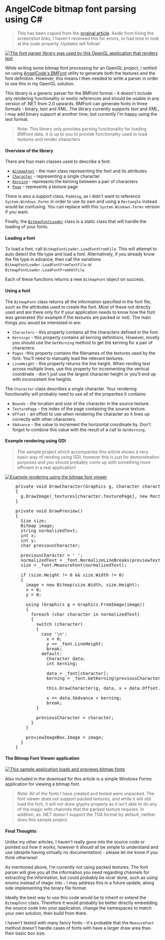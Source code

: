 AngelCode bitmap font parsing using C#
======================================

> This has been copied from the [original article](http://www.cyotek.com/blog/angelcode-bitmap-font-parsing-using-csharp). Aside from fixing the screenshot links, I haven't reviewed this for errors, or had time to look at the code properly. Updates will follow!

[![The font parser library was used by this OpenGL application that renders text](http://www.cyotek.com/files/articleimages/bitmapfont1-thumbnail.png)](http://www.cyotek.com/files/articleimages/bitmapfont1.png)

While writing some bitmap font processing for an OpenGL project, I settled on using [AngelCode's BMFont](http://www.angelcode.com/products/bmfont/) utility to generate both the textures and the font definition. However, this means I then needed to write a parser in order to use this in my OpenGL solution.

This library is a generic parser for the BMFont format - it doesn't include any rendering functionality or exotic references and should be usable in any version of .NET from 2.0 upwards. BMFont can generate fonts in three formats - binary, text and XML. The library currently supports text and XML, I may add binary support at another time; but currently I'm happy using the text format.

> Note: This library only provides parsing functionality for loading BMFont data. It is up to you to provide functionality used to load textures and render characters

#### Overview of the library

There are four main classes used to describe a font:

* [`BitmapFont`](/downloads/view/BitmapFontParser.zip/BitmapFontParser/BitmapFont.cs) - the main class representing the font and its attributes
* [`Character`](/downloads/view/BitmapFontParser.zip/BitmapFontParser/Character.cs) - representing a single character
* [`Kerning`](/downloads/view/BitmapFontParser.zip/BitmapFontParser/Kerning.cs) - represents the kerning between a pair of characters
* [`Page`](/downloads/view/BitmapFontParser.zip/BitmapFontParser/Page.cs) - represents a texture page

There is also a support class, `Padding`, as I didn't want to reference `System.Windows.Forms` in order to use its own and using a `Rectangle` instead would be confusing. You can replace with this `System.Windows.Forms` version if you want.

Finally, the [`BitmapFontLoader`](/downloads/view/BitmapFontParser.zip/BitmapFontParser/BitmapFontLoader.cs) class is a static class that will handle the loading of your fonts.

#### Loading a font

To load a font, call `BitmapFontLoader.LoadFontFromFile`. This will attempt to auto detect the file type and load a font. Alternatively, if you already know the file type in advance, then call the variations `BitmapFontLoader.LoadFontFromTextFile` or  `BitmapFontLoader.LoadFontFromXmlFile`.

Each of these functions returns a new `BitmapFont` object on success.

#### Using a font

The `BitmapFont` class returns all the information specified in the font file, such as the attributes used to create the font. Most of these not directly used and are there only for if your application needs to know how the font was generated (for example if the textures are packed or not). The main things you would be interested in are:

* `Characters` - this property contains all the characters defined in the font.
* `Kernings` - this property contains all kerning definitions. However, mostly you should use the `GetKerning` method to get the kerning for a pair of characters.
* `Pages` -this property contains the filenames of the textures used by the font. You'll need to manually load the relevant textures.
* `LineHeight` - this property returns the line height. When rending text across multiple lines, use this property for incrementing the vertical coordinate - don't just use the largest character height or you'll end up with inconsistent line heights.

The `Character` class describes a single character. Your rendering functionality will probably need to use all of the properties it contains:

* `Bounds` - the location and size of the character in the source texture.
* `TexturePage` - the index of the page containing the source texture.
* `Offset` - an offset to use when rendering the character so it lines up correctly with other characters.
* `XAdvance` - the value to increment the horizontal coordinate by. Don't forgot to combine this value with the result of a call to `GetKerning`.

#### Example rendering using GDI

> The sample project which accompanies this article shows a very basic way of rending using GDI; however this is just for demonstration purposes and you should probably come up with something more efficient in a real application!

[![Example rendering using the bitmap font viewer](http://www.cyotek.com/files/articleimages/bitmapfont3-thumbnail.png)](http://www.cyotek.com/files/articleimages/bitmapfont3.png)

<pre class="brush: c#">
    private void DrawCharacter(Graphics g, Character character, int x, int y)
    {
      g.DrawImage(_textures[character.TexturePage], new RectangleF(x, y, character.Bounds.Width, character.Bounds.Height), character.Bounds, GraphicsUnit.Pixel);
    }

    private void DrawPreview()
    {
      Size size;
      Bitmap image;
      string normalizedText;
      int x;
      int y;
      char previousCharacter;

      previousCharacter = ' ';
      normalizedText = _font.NormalizeLineBreaks(previewTextBox.Text);
      size = _font.MeasureFont(normalizedText);

      if (size.Height != 0 && size.Width != 0)
      {
        image = new Bitmap(size.Width, size.Height);
        x = 0;
        y = 0;

        using (Graphics g = Graphics.FromImage(image))
        {
          foreach (char character in normalizedText)
          {
            switch (character)
            {
              case '\n':
                x = 0;
                y += _font.LineHeight;
                break;
              default:
                Character data;
                int kerning;

                data = _font[character];
                kerning = _font.GetKerning(previousCharacter, character);

                this.DrawCharacter(g, data, x + data.Offset.X + kerning, y + data.Offset.Y);

                x += data.XAdvance + kerning;
                break;
            }

            previousCharacter = character;
          }
        }

        previewImageBox.Image = image;
      }
    }
</pre>

#### The Bitmap Font Viewer application

[![This sample application loads and previews bitmap fonts](http://www.cyotek.com/files/articleimages/bitmapfont2-thumbnail.png)](http://www.cyotek.com/files/articleimages/bitmapfont2.png)

Also included in the download for this article is a simple Windows Forms application for viewing a bitmap font.

> Note: All of the fonts I have created and tested were unpacked. The font viewer does not support packed textures, and while it will still load the font, it will not draw glyphs properly as it isn't able to do any of the magic with channels that the packed texture requires. In addition, as .NET doesn't support the TGA format by default, neither does this sample project.

#### Final Thoughts

Unlike my other articles, I haven't really gone into the source code or pointed out how it works, however it should all be simple to understand and use (despite having virtually no documentation) - please let me know if you think otherwise!

As mentioned above, I'm currently not using packed textures. The font parser will give you all the information you need regarding channels for extracting the information, but could probably be nicer done, such as using enums instead of magic ints - I may address this in a future update, along side implementing the binary file format.

Ideally the best way to use this code would be to inherit or extend the `BitmapFont` class. Therefore it would probably be better directly embedding the source code into your application, change the namespaces to match your own solution, then build from there.

I haven't tested with many fancy fonts - it's probable that the `MeasureFont` method doesn't handle cases of fonts with have a larger draw area than their basic box size.
